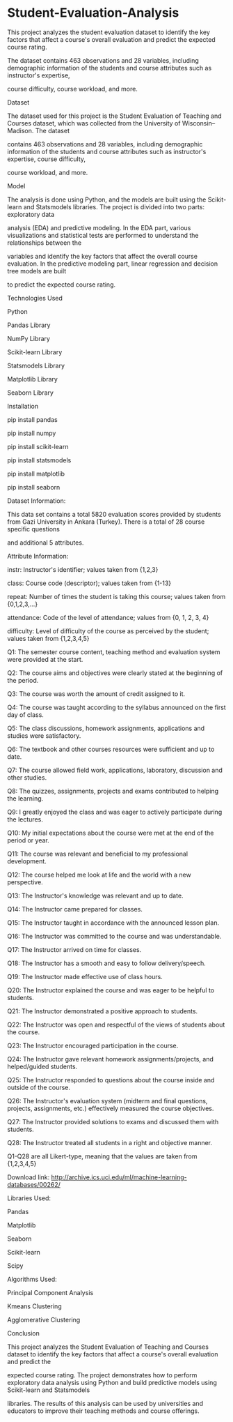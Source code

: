 # Student-Evaluation-Analysis

This project analyzes the student evaluation dataset to identify the key factors that affect a course's overall evaluation and predict the expected course rating.

The dataset contains 463 observations and 28 variables, including demographic information of the students and course attributes such as instructor's expertise, 

course difficulty, course workload, and more.

Dataset

The dataset used for this project is the Student Evaluation of Teaching and Courses dataset, which was collected from the University of Wisconsin–Madison. The dataset 

contains 463 observations and 28 variables, including demographic information of the students and course attributes such as instructor's expertise, course difficulty, 

course workload, and more.

Model

The analysis is done using Python, and the models are built using the Scikit-learn and Statsmodels libraries. The project is divided into two parts: exploratory data 

analysis (EDA) and predictive modeling. In the EDA part, various visualizations and statistical tests are performed to understand the relationships between the 

variables and identify the key factors that affect the overall course evaluation. In the predictive modeling part, linear regression and decision tree models are built 

to predict the expected course rating.

Technologies Used

Python

Pandas Library

NumPy Library

Scikit-learn Library

Statsmodels Library

Matplotlib Library

Seaborn Library

Installation

pip install pandas

pip install numpy

pip install scikit-learn

pip install statsmodels

pip install matplotlib

pip install seaborn

Dataset Information: 

This data set contains a total 5820 evaluation scores provided by students from Gazi University in Ankara (Turkey). There is a total of 28 course specific questions 

and additional 5 attributes.

Attribute Information:

instr: Instructor's identifier; values taken from {1,2,3}

class: Course code (descriptor); values taken from {1-13}

repeat: Number of times the student is taking this course; values taken from {0,1,2,3,...}

attendance: Code of the level of attendance; values from {0, 1, 2, 3, 4}

difficulty: Level of difficulty of the course as perceived by the student; values taken from {1,2,3,4,5}

Q1: The semester course content, teaching method and evaluation system were provided at the start.

Q2: The course aims and objectives were clearly stated at the beginning of the period.

Q3: The course was worth the amount of credit assigned to it.

Q4: The course was taught according to the syllabus announced on the first day of class.

Q5: The class discussions, homework assignments, applications and studies were satisfactory.

Q6: The textbook and other courses resources were sufficient and up to date.

Q7: The course allowed field work, applications, laboratory, discussion and other studies.

Q8: The quizzes, assignments, projects and exams contributed to helping the learning.

Q9: I greatly enjoyed the class and was eager to actively participate during the lectures.

Q10: My initial expectations about the course were met at the end of the period or year.

Q11: The course was relevant and beneficial to my professional development.

Q12: The course helped me look at life and the world with a new perspective.

Q13: The Instructor's knowledge was relevant and up to date.

Q14: The Instructor came prepared for classes.

Q15: The Instructor taught in accordance with the announced lesson plan.

Q16: The Instructor was committed to the course and was understandable.

Q17: The Instructor arrived on time for classes.

Q18: The Instructor has a smooth and easy to follow delivery/speech.

Q19: The Instructor made effective use of class hours.

Q20: The Instructor explained the course and was eager to be helpful to students.

Q21: The Instructor demonstrated a positive approach to students.

Q22: The Instructor was open and respectful of the views of students about the course.

Q23: The Instructor encouraged participation in the course.

Q24: The Instructor gave relevant homework assignments/projects, and helped/guided students.

Q25: The Instructor responded to questions about the course inside and outside of the course.

Q26: The Instructor's evaluation system (midterm and final questions, projects, assignments, etc.) effectively measured the course objectives.

Q27: The Instructor provided solutions to exams and discussed them with students.

Q28: The Instructor treated all students in a right and objective manner.

Q1-Q28 are all Likert-type, meaning that the values are taken from {1,2,3,4,5}

Download link: http://archive.ics.uci.edu/ml/machine-learning-databases/00262/

Libraries Used:

Pandas

Matplotlib

Seaborn

Scikit-learn

Scipy

Algorithms Used: 

Principal Component Analysis

Kmeans Clustering

Agglomerative Clustering

Conclusion

This project analyzes the Student Evaluation of Teaching and Courses dataset to identify the key factors that affect a course's overall evaluation and predict the 

expected course rating. The project demonstrates how to perform exploratory data analysis using Python and build predictive models using Scikit-learn and Statsmodels 

libraries. The results of this analysis can be used by universities and educators to improve their teaching methods and course offerings.
